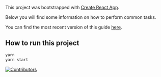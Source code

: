 This project was bootstrapped with [Create React App](https://github.com/facebookincubator/create-react-app).

  

Below you will find some information on how to perform common tasks.<br>

You can find the most recent version of this guide [here](https://github.com/facebookincubator/create-react-app/blob/master/packages/react-scripts/template/README.md).


## How to run this project

```sh
yarn
yarn start
```

[![Contributors](https://contrib.rocks/image?repo=Mr-Sunglasses/kiet-project-bank)](https://github.com/Mr-Sunglasses/kiet-project-bank/graphs/contributors)
